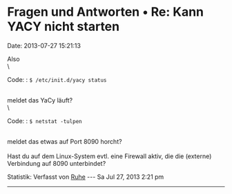 Fragen und Antworten • Re: Kann YACY nicht starten
==================================================

Date: 2013-07-27 15:21:13

Also\
\

Code: 
:   `$ /etc/init.d/yacy status`

\
meldet das YaCy läuft?\
\

Code: 
:   `$ netstat -tulpen`

\
meldet das etwas auf Port 8090 horcht?\
\
Hast du auf dem Linux-System evtl. eine Firewall aktiv, die die
(externe) Verbindung auf 8090 unterbindet?

Statistik: Verfasst von
[Ruhe](http://forum.yacy-websuche.de/memberlist.php?mode=viewprofile&u=8953)
--- Sa Jul 27, 2013 2:21 pm

------------------------------------------------------------------------
